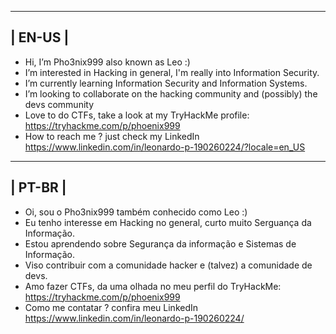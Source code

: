  -------------------------------------------------------------------------------------------------------------
|                                                  EN-US                                                      |
 ------------------------------------------------------------------------------------------------------------- 
- Hi, I’m Pho3nix999 also known as Leo :)
- I’m interested in Hacking in general, I'm really into Information Security.
- I’m currently learning Information Security and Information Systems.
- I’m looking to collaborate on the hacking community and (possibly) the devs community 
- Love to do CTFs, take a look at my TryHackMe profile: https://tryhackme.com/p/phoenix999
- How to reach me ? just check my LinkedIn https://www.linkedin.com/in/leonardo-p-190260224/?locale=en_US
 -------------------------------------------------------------------------------------------------------------
|                                                  PT-BR                                                      |
 -------------------------------------------------------------------------------------------------------------                                                  
- Oi, sou o Pho3nix999 também conhecido como Leo :)
- Eu tenho interesse em Hacking no general, curto muito Serguança da Informação.
- Estou aprendendo sobre Segurança da informação e Sistemas de Informação.
- Viso contribuir com a comunidade hacker e (talvez) a comunidade de devs.
- Amo fazer CTFs, da uma olhada no meu perfil do TryHackMe: https://tryhackme.com/p/phoenix999
- Como me contatar ? confira meu LinkedIn https://www.linkedin.com/in/leonardo-p-190260224/

<!---
Pho3nix999/Pho3nix999 is a ✨ special ✨ repository because its `README.md` (this file) appears on your GitHub profile.
You can click the Preview link to take a look at your changes.
--->
